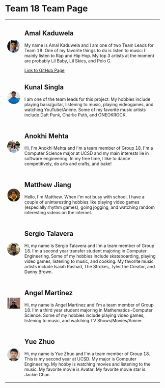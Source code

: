 # Team 18 Team Page


<table style="border-spacing: 300px">
<tr>
    <td><img src="images/Amal_picture.png" width="300" alt="Amal Profile Picture"></td>
    <td>
    <h2>Amal Kaduwela</h2>
    <p>My name is Amal Kaduwela and I am one of two Team Leads for Team 18. One of my favorite things to do is listen to music: I mainly listen to Rap and Hip Hop. My top 3 artists at the moment are probably Lil Baby, Lil Skies, and Polo G.</p>
    <a href="https://akaduwel1.github.io/Github-Pages/">Link to GitHub Page</a>
    </td>
</tr>
<tr>
    <td><img src="images/Kunal_picture.png" width="300" alt="Kunal Profile Picture"></td>
    <td>
    <h2>Kunal Singla</h2>
    <p>I am one of the team leads for this project. My hobbies include playing bass/guitar, listening to music, playing videogames, and watching YouTube/Anime. Some of my favorite music artists include Daft Punk, Charlie Puth, and ONEOKROCK.</p>
    </td>
</tr>
<tr>
    <td><img src="images/Anokhi_picture.png" width="300" alt="Anokhi Profile Picture"></td>
    <td>
    <h2>Anokhi Mehta</h2>
    <p>Hi, I'm Anokhi Mehta and I'm a team member of Group 18. I'm a Computer Science major at UCSD and my main interests lie in software engineering. In my free time, I like to dance competitively, do arts and crafts, and bake! </p>
    </td>
</tr>
<tr>
    <td><img src="images/Matthew_picture.png" width="300" alt="Matthew Profile Picture"></td>
    <td>
    <h2>Matthew Jiang</h2>
    <p>Hello, I'm Matthew. When I'm not busy with school, I have a couple of uninteresting hobbies like playing video games (especially rhythm games), going jogging, and watching random interesting videos on the internet. </p>
</tr>
<tr>
    <td><img src="images/sergiot_pic.png" width="300" alt="Anokhi Profile Picture"></td>
    <td>
    <h2>Sergio Talavera</h2>
    <p>Hi, my name is Sergio Talavera and I'm a team member of Group 18. I'm a second year transfer student majoring in Computer Engineering. Some of my hobbies include skateboarding, playing video games, listening to music, and cooking. My favorite music artists include Isaiah Rashad, The Strokes, Tyler the Creator, and Danny Brown. </p>
    </td>
</tr>
<tr>
    <td><img src="images/Angel_picture.png" width="300" alt="Angel Profile Picture"></td>
    <td>
    <h2>Angel Martinez</h2>
    <p>Hi, my name is Angel Martinez and I'm a team member of Group 18. I'm a third year student majoring in Mathematics-Computer Science. Some of my hobbies include playing video games, listening to music, and watching TV Shows/Movies/Anime. </p>
    </td>
</tr>
    <td><img src="images/Yue_picture.png" width="300" alt="Anokhi Profile Picture"></td>
    <td>
    <h2>Yue Zhuo</h2>
    <p>Hi, my name is Yue Zhuo and I'm a team member of Group 18. This is my second year at UCSD. My major is Computer Engineering. My hobby is watching movies and listening to the music. My favorite movie is Avatar. My favorite movie star is Jackie Chan.</p>
    </td>
</tr>
